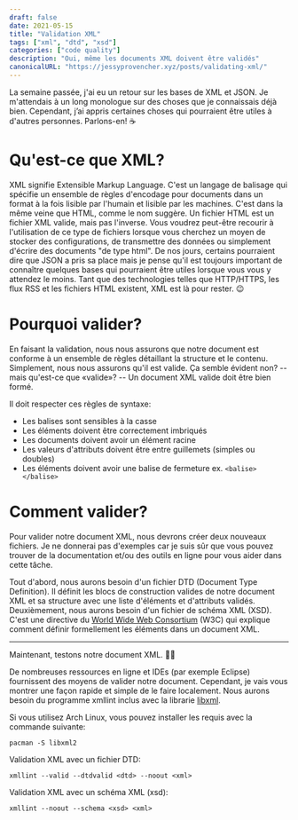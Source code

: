 ```yaml
---
draft: false
date: 2021-05-15
title: "Validation XML"
tags: ["xml", "dtd", "xsd"]
categories: ["code quality"]
description: "Oui, même les documents XML doivent être validés"
canonicalURL: "https://jessyprovencher.xyz/posts/validating-xml/"
---
```


La semaine passée, j'ai eu un retour sur les bases de XML et JSON. Je m'attendais à un long monologue sur des choses que
je connaissais déjà bien. Cependant, j’ai appris certaines choses qui pourraient être utiles à d'autres personnes.
Parlons-en! :coffee:

# Qu'est-ce que XML?

XML signifie Extensible Markup Language. C'est un langage de balisage qui spécifie un ensemble de règles d'encodage pour documents dans un format à la fois lisible par l'humain et lisible par les machines. C'est dans la même veine que HTML, comme le nom suggère. Un fichier HTML est un fichier XML valide, mais pas l'inverse. Vous voudrez peut-être recourir à l'utilisation de ce type de fichiers lorsque vous cherchez un moyen de stocker des configurations, de transmettre des données ou simplement d'écrire des documents "de type html". De nos jours, certains pourraient dire que JSON a pris sa place mais je pense qu'il est toujours important de connaître quelques bases qui pourraient être utiles lorsque vous vous y attendez le moins. Tant que des technologies telles que HTTP/HTTPS, les flux RSS et les fichiers HTML existent, XML est là pour rester. :wink:

# Pourquoi valider?

En faisant la validation, nous nous assurons que notre document est conforme à un ensemble de règles détaillant
la structure et le contenu. Simplement, nous nous assurons qu'il est valide. Ça semble
évident non? -- mais qu'est-ce que «valide»? -- Un document XML valide doit être bien formé.

Il doit respecter ces règles de syntaxe:

* Les balises sont sensibles à la casse
* Les éléments doivent être correctement imbriqués
* Les documents doivent avoir un élément racine
* Les valeurs d'attributs doivent être entre guillemets (simples ou doubles)
* Les éléments doivent avoir une balise de fermeture ex. `<balise></balise>`

# Comment valider?

Pour valider notre document XML, nous devrons créer deux nouveaux fichiers. Je ne donnerai pas d'exemples car je suis sûr
que vous pouvez trouver de la documentation et/ou des outils en ligne pour vous aider dans cette tâche.

Tout d'abord, nous aurons besoin d'un fichier DTD (Document Type Definition). Il définit les blocs de construction valides de notre document XML
et sa structure avec une liste d'éléments et d'attributs validés. Deuxièmement, nous aurons besoin d'un fichier de schéma XML (XSD). C'est une
directive du [World Wide Web Consortium](https://www.w3.org) (W3C) qui explique comment définir formellement les éléments dans un document XML.

---

Maintenant, testons notre document XML. :scientist:

De nombreuses ressources en ligne et IDEs (par exemple Eclipse) fournissent des moyens de valider notre document.
Cependant, je vais vous montrer une façon rapide et simple de le faire localement. Nous aurons besoin du programme
xmllint inclus avec la librarie [libxml](http://www.xmlsoft.org).

Si vous utilisez Arch Linux, vous pouvez installer les requis avec la commande suivante:

```console
pacman -S libxml2
```

Validation XML avec un fichier DTD:

```console
xmllint --valid --dtdvalid <dtd> --noout <xml>
```

Validation XML avec un schéma XML (xsd):

```console
xmllint --noout --schema <xsd> <xml>
```
